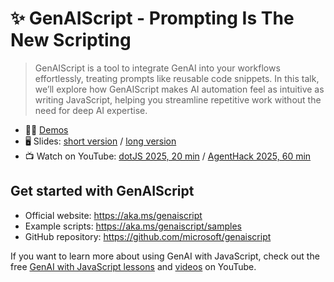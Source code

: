 # ✨ GenAIScript - Prompting Is The New Scripting

> GenAIScript is a tool to integrate GenAI into your workflows effortlessly, treating prompts like reusable code snippets. In this talk, we’ll explore how GenAIScript makes AI automation feel as intuitive as writing JavaScript, helping you streamline repetitive work without the need for deep AI expertise.

- 🧑‍💻 [Demos](./genaisrc/)
- 🖥️ Slides: [short version](https://sinedied.github.io/genaiscript-talk/) / [long version](https://sinedied.github.io/genaiscript-talk/long/)
- 📺 Watch on YouTube: [dotJS 2025, 20 min](https://www.youtube.com/watch?v=PrhPSUHXWJ4&list=PLMW8Xq7bXrG5WtvuO728_t6fmKpwgotDC&index=7) / [AgentHack 2025, 60 min](https://www.youtube.com/watch?v=Aq30zfbWNSQ)

## Get started with GenAIScript

- Official website: https://aka.ms/genaiscript
- Example scripts: https://aka.ms/genaiscript/samples
- GitHub repository: https://github.com/microsoft/genaiscript

If you want to learn more about using GenAI with JavaScript, check out the free [GenAI with JavaScript lessons](https://aka.ms/genai-js-course) and [videos](https://aka.ms/genai-js) on YouTube.
